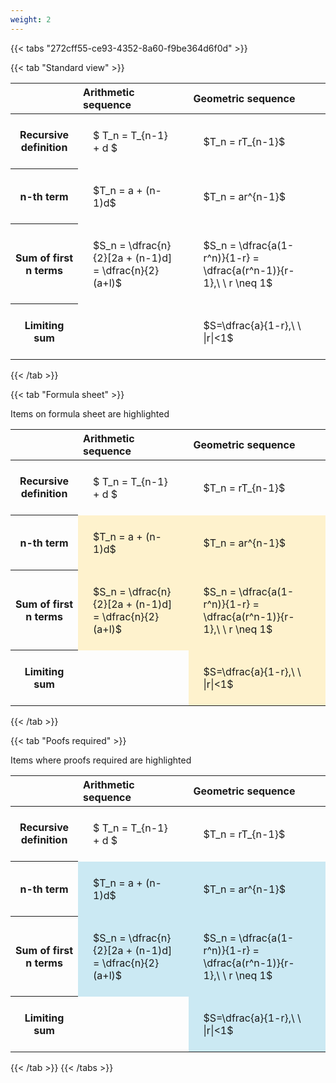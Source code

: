 ```yaml
---
weight: 2
---
```


{{< tabs "272cff55-ce93-4352-8a60-f9be364d6f0d" >}}

{{< tab "Standard view" >}}

<style type="text/css">
#T_d2bf1 th.col_heading {
  text-align: left;
  font-size: 1em;
}
#T_d2bf1 td {
  text-align: left;
  font-size: 1em;
  padding: 1.5em;
}
</style>
<table id="T_d2bf1">
  <thead>
    <tr>
      <th class="blank level0" >&nbsp;</th>
      <th id="T_d2bf1_level0_col0" class="col_heading level0 col0" >Arithmetic sequence</th>
      <th id="T_d2bf1_level0_col1" class="col_heading level0 col1" >Geometric sequence</th>
    </tr>
  </thead>
  <tbody>
    <tr>
      <th id="T_d2bf1_level0_row0" class="row_heading level0 row0" >Recursive definition</th>
      <td id="T_d2bf1_row0_col0" class="data row0 col0" >$ T_n = T_{n-1} + d $</td>
      <td id="T_d2bf1_row0_col1" class="data row0 col1" >$T_n = rT_{n-1}$</td>
    </tr>
    <tr>
      <th id="T_d2bf1_level0_row1" class="row_heading level0 row1" >n-th term</th>
      <td id="T_d2bf1_row1_col0" class="data row1 col0" >$T_n = a + (n-1)d$</td>
      <td id="T_d2bf1_row1_col1" class="data row1 col1" >$T_n = ar^{n-1}$</td>
    </tr>
    <tr>
      <th id="T_d2bf1_level0_row2" class="row_heading level0 row2" >Sum of first n terms</th>
      <td id="T_d2bf1_row2_col0" class="data row2 col0" >$S_n = \dfrac{n}{2}[2a + (n-1)d] = \dfrac{n}{2}(a+l)$</td>
      <td id="T_d2bf1_row2_col1" class="data row2 col1" >$S_n = \dfrac{a(1-r^n)}{1-r} = \dfrac{a(r^n-1)}{r-1},\ \  r \neq 1$</td>
    </tr>
    <tr>
      <th id="T_d2bf1_level0_row3" class="row_heading level0 row3" >Limiting sum</th>
      <td id="T_d2bf1_row3_col0" class="data row3 col0" ></td>
      <td id="T_d2bf1_row3_col1" class="data row3 col1" >$S=\dfrac{a}{1-r},\ \ |r|<1$</td>
    </tr>
  </tbody>
</table>
{{< /tab >}}

{{< tab "Formula sheet" >}}

Items on formula sheet are highlighted 
<br>
<style type="text/css">
#T_343e3 th.col_heading {
  text-align: left;
  font-size: 1em;
}
#T_343e3 td {
  text-align: left;
  font-size: 1em;
  padding: 1.5em;
}
#T_343e3_row0_col0, #T_343e3_row0_col1, #T_343e3_row3_col0 {
  background-color: rgba(0,0,0,0);
}
#T_343e3_row1_col0, #T_343e3_row1_col1, #T_343e3_row2_col0, #T_343e3_row2_col1, #T_343e3_row3_col1 {
  background-color: rgba(255,194,10, 0.2);
}
</style>
<table id="T_343e3">
  <thead>
    <tr>
      <th class="blank level0" >&nbsp;</th>
      <th id="T_343e3_level0_col0" class="col_heading level0 col0" >Arithmetic sequence</th>
      <th id="T_343e3_level0_col1" class="col_heading level0 col1" >Geometric sequence</th>
    </tr>
  </thead>
  <tbody>
    <tr>
      <th id="T_343e3_level0_row0" class="row_heading level0 row0" >Recursive definition</th>
      <td id="T_343e3_row0_col0" class="data row0 col0" >$ T_n = T_{n-1} + d $</td>
      <td id="T_343e3_row0_col1" class="data row0 col1" >$T_n = rT_{n-1}$</td>
    </tr>
    <tr>
      <th id="T_343e3_level0_row1" class="row_heading level0 row1" >n-th term</th>
      <td id="T_343e3_row1_col0" class="data row1 col0" >$T_n = a + (n-1)d$</td>
      <td id="T_343e3_row1_col1" class="data row1 col1" >$T_n = ar^{n-1}$</td>
    </tr>
    <tr>
      <th id="T_343e3_level0_row2" class="row_heading level0 row2" >Sum of first n terms</th>
      <td id="T_343e3_row2_col0" class="data row2 col0" >$S_n = \dfrac{n}{2}[2a + (n-1)d] = \dfrac{n}{2}(a+l)$</td>
      <td id="T_343e3_row2_col1" class="data row2 col1" >$S_n = \dfrac{a(1-r^n)}{1-r} = \dfrac{a(r^n-1)}{r-1},\ \  r \neq 1$</td>
    </tr>
    <tr>
      <th id="T_343e3_level0_row3" class="row_heading level0 row3" >Limiting sum</th>
      <td id="T_343e3_row3_col0" class="data row3 col0" ></td>
      <td id="T_343e3_row3_col1" class="data row3 col1" >$S=\dfrac{a}{1-r},\ \ |r|<1$</td>
    </tr>
  </tbody>
</table>
{{< /tab >}}

{{< tab "Poofs required" >}}

Items where proofs required are highlighted 
<br>
<style type="text/css">
#T_5bb41 th.col_heading {
  text-align: left;
  font-size: 1em;
}
#T_5bb41 td {
  text-align: left;
  font-size: 1em;
  padding: 1.5em;
}
#T_5bb41_row0_col0, #T_5bb41_row0_col1, #T_5bb41_row3_col0 {
  background-color: rgba(0,0,0,0);
}
#T_5bb41_row1_col0, #T_5bb41_row1_col1, #T_5bb41_row2_col0, #T_5bb41_row2_col1, #T_5bb41_row3_col1 {
  background-color: rgba(0,150,200, 0.2);
}
</style>
<table id="T_5bb41">
  <thead>
    <tr>
      <th class="blank level0" >&nbsp;</th>
      <th id="T_5bb41_level0_col0" class="col_heading level0 col0" >Arithmetic sequence</th>
      <th id="T_5bb41_level0_col1" class="col_heading level0 col1" >Geometric sequence</th>
    </tr>
  </thead>
  <tbody>
    <tr>
      <th id="T_5bb41_level0_row0" class="row_heading level0 row0" >Recursive definition</th>
      <td id="T_5bb41_row0_col0" class="data row0 col0" >$ T_n = T_{n-1} + d $</td>
      <td id="T_5bb41_row0_col1" class="data row0 col1" >$T_n = rT_{n-1}$</td>
    </tr>
    <tr>
      <th id="T_5bb41_level0_row1" class="row_heading level0 row1" >n-th term</th>
      <td id="T_5bb41_row1_col0" class="data row1 col0" >$T_n = a + (n-1)d$</td>
      <td id="T_5bb41_row1_col1" class="data row1 col1" >$T_n = ar^{n-1}$</td>
    </tr>
    <tr>
      <th id="T_5bb41_level0_row2" class="row_heading level0 row2" >Sum of first n terms</th>
      <td id="T_5bb41_row2_col0" class="data row2 col0" >$S_n = \dfrac{n}{2}[2a + (n-1)d] = \dfrac{n}{2}(a+l)$</td>
      <td id="T_5bb41_row2_col1" class="data row2 col1" >$S_n = \dfrac{a(1-r^n)}{1-r} = \dfrac{a(r^n-1)}{r-1},\ \  r \neq 1$</td>
    </tr>
    <tr>
      <th id="T_5bb41_level0_row3" class="row_heading level0 row3" >Limiting sum</th>
      <td id="T_5bb41_row3_col0" class="data row3 col0" ></td>
      <td id="T_5bb41_row3_col1" class="data row3 col1" >$S=\dfrac{a}{1-r},\ \ |r|<1$</td>
    </tr>
  </tbody>
</table>
{{< /tab >}}
{{< /tabs >}}